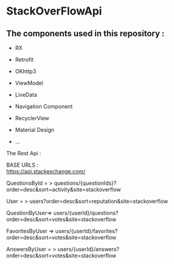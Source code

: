 # StackOverFlowApi


## The components used in this repository :

- RX 

- Retrofit

- OKhttp3

- ViewModel

- LiveData

- Navigation Component

- RecyclerView

- Material Design

- ...


The Rest Api :

BASE URLS :  
https://api.stackexchange.com/



QuestionsById = > questions/{questionIds}?order=desc&sort=activity&site=stackoverflow


User = > users?order=desc&sort=reputation&site=stackoverflow


QuestionByUser=> users/{userId}/questions?order=desc&sort=votes&site=stackoverflow


FavoritesByUser => users/{userId}/favorites?order=desc&sort=votes&site=stackoverflow
  
  
AnswersByUser = >  users/{userId}/answers?order=desc&sort=votes&site=stackoverflow






